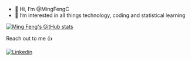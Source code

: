 - 👋 Hi, I’m @MingFengC
- 👀 I’m interested in all things technology, coding and statistical learning

[![Ming Feng's GitHub stats](https://github-readme-stats.vercel.app/api?username=MingFengC&count_private=true)](https://https://github.com/MingFengC/)

Reach out to me 👍

[![Linkedin](https://img.shields.io/badge/LinkedIn-0077B5?style=for-the-badge&logo=linkedin&logoColor=white)](https://www.linkedin.com/in/mingfengc825/)

<!---
MingFengC/MingFengC is a ✨ special ✨ repository because its `README.md` (this file) appears on your GitHub profile.
You can click the Preview link to take a look at your changes.
--->
